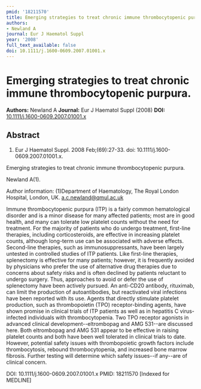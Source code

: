 ```yaml
---
pmid: '18211570'
title: Emerging strategies to treat chronic immune thrombocytopenic purpura.
authors:
- Newland A
journal: Eur J Haematol Suppl
year: '2008'
full_text_available: false
doi: 10.1111/j.1600-0609.2007.01001.x
---
```


# Emerging strategies to treat chronic immune thrombocytopenic purpura.
**Authors:** Newland A
**Journal:** Eur J Haematol Suppl (2008)
**DOI:** [10.1111/j.1600-0609.2007.01001.x](https://doi.org/10.1111/j.1600-0609.2007.01001.x)

## Abstract

1. Eur J Haematol Suppl. 2008 Feb;(69):27-33. doi: 
10.1111/j.1600-0609.2007.01001.x.

Emerging strategies to treat chronic immune thrombocytopenic purpura.

Newland A(1).

Author information:
(1)Department of Haematology, The Royal London Hospital, London, UK. 
a.c.newland@qmul.ac.uk

Immune thrombocytopenic purpura (ITP) is a fairly common hematological disorder 
and is a minor disease for many affected patients; most are in good health, and 
many can tolerate low platelet counts without the need for treatment. For the 
majority of patients who do undergo treatment, first-line therapies, including 
corticosteroids, are effective in increasing platelet counts, although long-term 
use can be associated with adverse effects. Second-line therapies, such as 
immunosuppressants, have been largely untested in controlled studies of ITP 
patients. Like first-line therapies, splenectomy is effective for many patients; 
however, it is frequently avoided by physicians who prefer the use of 
alternative drug therapies due to concerns about safety risks and is often 
declined by patients reluctant to undergo surgery. Thus, approaches to avoid or 
defer the use of splenectomy have been actively pursued. An anti-CD20 antibody, 
rituximab, can limit the production of autoantibodies, but reactivated viral 
infections have been reported with its use. Agents that directly stimulate 
platelet production, such as thrombopoietin (TPO) receptor-binding agents, have 
shown promise in clinical trials of ITP patients as well as in hepatitis C 
virus-infected individuals with thrombocytopenia. Two TPO receptor agonists in 
advanced clinical development--eltrombopag and AMG 531--are discussed here. Both 
eltrombopag and AMG 531 appear to be effective in raising platelet counts and 
both have been well tolerated in clinical trials to date. However, potential 
safety issues with thrombopoietic growth factors include thrombocytosis, rebound 
thrombocytopenia, and increased bone marrow fibrosis. Further testing will 
determine which safety issues--if any--are of clinical concern.

DOI: 10.1111/j.1600-0609.2007.01001.x
PMID: 18211570 [Indexed for MEDLINE]
